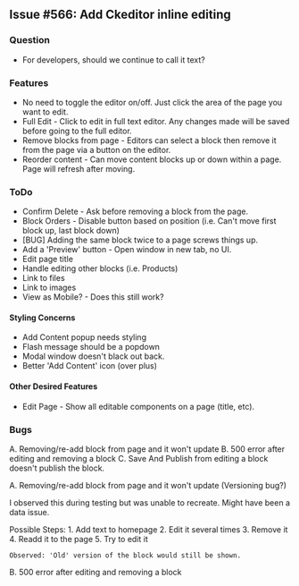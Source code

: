 ## Issue #566: Add Ckeditor inline editing

### Question

* For developers, should we continue to call it text?

### Features

* No need to toggle the editor on/off. Just click the area of the page you want to edit.
* Full Edit - Click to edit in full text editor. Any changes made will be saved before going to the full editor.
* Remove blocks from page - Editors can select a block then remove it from the page via a button on the editor.
* Reorder content - Can move content blocks up or down within a page. Page will refresh after moving.

### ToDo

* Confirm Delete - Ask before removing a block from the page.
* Block Orders - Disable button based on position (i.e. Can't move first block up, last block down)
* [BUG] Adding the same block twice to a page screws things up.
* Add a 'Preview' button - Open window in new tab, no UI.
* Edit page title
* Handle editing other blocks (i.e. Products)
* Link to files
* Link to images
* View as Mobile? - Does this still work?

#### Styling Concerns

* Add Content popup needs styling
* Flash message should be a popdown
* Modal window doesn't black out back.
* Better 'Add Content' icon (over plus)

#### Other Desired Features

* Edit Page - Show all editable components on a page (title, etc).

### Bugs

A. Removing/re-add block from page and it won't update
B. 500 error after editing and removing a block
C. Save And Publish from editing a block doesn't publish the block.

A. Removing/re-add block from page and it won't update   (Versioning bug?)

I observed this during testing but was unable to recreate. Might have been a data issue.

Possible Steps:
    1. Add text to homepage
    2. Edit it several times
    3. Remove it
    4. Readd it to the page
    5. Try to edit it

    Observed: 'Old' version of the block would still be shown.

B. 500 error after editing and removing a block

